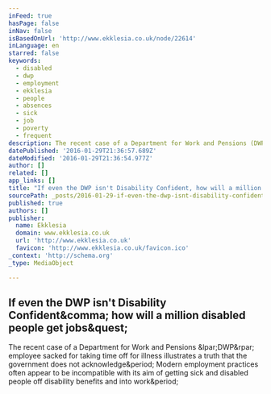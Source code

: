 ```yaml
---
inFeed: true
hasPage: false
inNav: false
isBasedOnUrl: 'http://www.ekklesia.co.uk/node/22614'
inLanguage: en
starred: false
keywords:
  - disabled
  - dwp
  - employment
  - ekklesia
  - people
  - absences
  - sick
  - job
  - poverty
  - frequent
description: The recent case of a Department for Work and Pensions (DWP) employee sacked for taking time off for illness illustrates a truth that the government does not acknowledge. Modern employment practices often appear to be incompatible with its aim of getting sick and disabled people off disability benefits and into work.
datePublished: '2016-01-29T21:36:57.689Z'
dateModified: '2016-01-29T21:36:54.977Z'
author: []
related: []
app_links: []
title: "If even the DWP isn't Disability Confident, how will a million disabled people get jobs?"
sourcePath: _posts/2016-01-29-if-even-the-dwp-isnt-disability-confident-how-will-a-milli.md
published: true
authors: []
publisher:
  name: Ekklesia
  domain: www.ekklesia.co.uk
  url: 'http://www.ekklesia.co.uk'
  favicon: 'http://www.ekklesia.co.uk/favicon.ico'
_context: 'http://schema.org'
_type: MediaObject

---
```

<article style=""><h1>If even the DWP isn't Disability Confident&amp;comma; how will a million disabled people get jobs&amp;quest;</h1><p>The recent case of a Department for Work and Pensions &amp;lpar;DWP&amp;rpar; employee sacked for taking time off for illness illustrates a truth that the government does not acknowledge&amp;period; Modern employment practices often appear to be incompatible with its aim of getting sick and disabled people off disability benefits and into work&amp;period;</p></article>